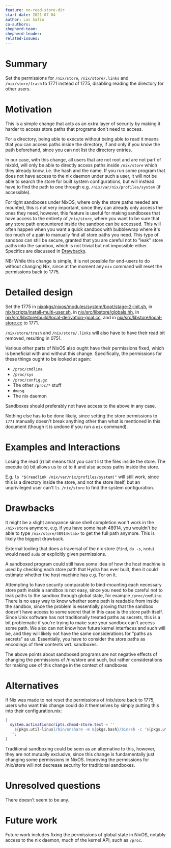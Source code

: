 ```yaml
---
feature: no-read-store-dir
start-date: 2021-07-04
author: Las Safin
co-authors:
shepherd-team:
shepherd-leader:
related-issues:
---
```


# Summary
[summary]: #summary

Set the permissions for `/nix/store`, `/nix/store/.links` and `/nix/store/trash` to 1771 instead of 1775, disabling reading the directory for other users.

# Motivation
[motivation]: #motivation

This is a simple change that acts as an extra layer of security by making
it harder to access store paths that programs don't need to access.

For a directory, being able to execute without being able to read it means
that you can access paths inside the directory, if and only if you know the path beforehand,
since you can not list the directory entries.

In our case, with this change, all users that are not root and are not part of nixbld,
will only be able to directly access paths inside `/nix/store` which they already know,
i.e. the hash and the name.
If you run some program that does not have access to the nix daemon under such
a user, it will not be able to search the store for built system configurations,
but will instead have to find the path to one through e.g. `/nix/var/nix/profiles/system` (if accessible).

For tight sandboxes under NixOS, where only the store paths needed are mounted,
this is not very important, since they can already only access the ones they need,
however, this feature is useful for making sandboxes that have access to the entirety
of `/nix/store`, where you want to be sure that any store path encountered inside the sandbox
can be accessed. This will often happen when you want a quick sandbox with bubblewrap where
it's too much of a pain to manually find all store paths you need.
This type of sandbox can still be secure, granted that you are careful not to "leak" store paths
into the sandbox, which is not trivial but not impossible either. Specifics are discussed in [Drawbacks](#drawbacks).

NB: While this change is simple, it is not possible for end-users to do without changing Nix, since at the moment any
`nix` command will reset the permissions back to 1775.

# Detailed design
[design]: #detailed-design

Set the 1775
in [nixpkgs/nixos/modules/system/boot/stage-2-init.sh](https://github.com/NixOS/nixpkgs/blob/8284fc30c84ea47e63209d1a892aca1dfcd6bdf3/nixos/modules/system/boot/stage-2-init.sh#L62),
in [nix/scripts/install-multi-user.sh](https://github.com/NixOS/nix/blob/cf1d4299a8fa8906f62271dcd878018cef84cc30/scripts/install-multi-user.sh#L577),
in [nix/src/libstore/globals.hh](https://github.com/NixOS/nix/blob/ba8b39c13003c8ddafb6bec308997e09b9851c46/src/libstore/globals.hh#L278),
in [nix/src/libstore/build/local-derivation-goal.cc](https://github.com/NixOS/nix/blob/6182ae689826554d915b4ed72e07f7978dc1d13c/src/libstore/build/local-derivation-goal.cc#L641), and
in [nix/src/libstore/local-store.cc](https://github.com/NixOS/nix/blob/0a535dd5ac93576f7152d786464e330ae3d46b50/src/libstore/local-store.cc#L181)
to 1771.

`/nix/store/trash` and `/nix/store/.links` will also have to have their read bit removed, resulting in 0751.

Various other parts of NixOS also ought have their permissions fixed, which is beneficial with and without this change.
Specifically, the permissions for these things ought to be looked at again:
- `/proc/cmdline`
- `/proc/sys`
- `/proc/config.gz`
- The other `/proc/*` stuff
- `dmesg`
- The nix daemon

Sandboxes should preferably not have access to the above in any case.

Nothing else has to be done likely, since setting the store permissions to `1771` manually doesn't break
anything other than what is mentioned in this document (though it is undone if you run a `nix` command).

# Examples and Interactions
[examples-and-interactions]: #examples-and-interactions

Losing the read (r) bit means that you can't list the files inside the store.
The execute (x) bit allows us to `cd` to it and also access paths inside the store.

E.g. `ls "$(readlink /nix/var/nix/profiles/system)"` will still work, since this is a directory
inside the store, and not the store itself, but an unprivileged user can't `ls /nix/store` to find the system configuration.

# Drawbacks
[drawbacks]: #drawbacks

It might be a slight annoyance since shell completion won't work in the `/nix/store` anymore, e.g.
if you have some hash 48914, you wouldn't be able to type `/nix/store/48914<tab>` to get the full path anymore.
This is likely the biggest drawback.

External tooling that does a traversal of the nix store (`find`, `du -s`, `ncdu`) would need `sudo` or explicitly given permissions.

A sandboxed program could still have some idea of how the host machine is used by checking each store path that Hydra has ever built,
then it could estimate whether the host machine has e.g. Tor on it.

Attempting to have security comparable to bind-mounting each necessary store path inside a sandbox is not easy,
since you need to be careful not to leak paths to the sandbox through global state, for example `/proc/cmdline`.
There is no easy way to know whether some path is readable from inside the sandbox, since the problem is
essentially proving that the sandbox doesn't have access to some secret that in this case is the store path itself.
Since Unix software has not traditionally treated paths as secrets, this is a bit problematic if you're
trying to make sure your sandbox can't access some path. We also can not know how future kernel interfaces and such
will be, and they will likely not have the same considerations for "paths as secrets" as us.
Essentially, you have to consider the store paths as encodings of their contents wrt. sandboxes.

The above points about sandboxed programs are not negative effects of changing the permissions of /nix/store and such,
but rather considerations for making use of this change in the context of sandboxes.

# Alternatives
[alternatives]: #alternatives

If Nix was made to not reset the permissions of /nix/store back to 1775, users who want this change could
do it themselves by simply putting this into their configuration.nix:
```nix
{
  system.activationScripts.chmod-store.text = ''
    ${pkgs.util-linux}/bin/unshare -m ${pkgs.bash}/bin/sh -c '${pkgs.util-linux}/bin/mount -o remount,rw /nix/store ; ${pkgs.coreutils}/bin/chmod 1771 /nix/store ; ...'
  '';
}
```

Traditional sandboxing could be seen as an alternative to this, however, they are not mutually exclusive,
since this change is fundamentally just changing some permissions in NixOS.
Improving the permissions for /nix/store will not decrease security for traditional sandboxes.

# Unresolved questions
[unresolved]: #unresolved-questions

There doesn't seem to be any.

# Future work
[future]: #future-work

Future work includes fixing the permissions of global state in NixOS, notably access to the nix daemon, much of the kernel API, such as `/proc`.
